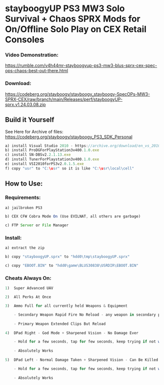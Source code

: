 # stayboogyUP PS3 MW3 Solo Survival + Chaos SPRX Mods for On/Offline Solo Play on CEX Retail Consoles


### Video Demonstration:

https://rumble.com/v4h44mr-stayboogyup-ps3-mw3-blus-sprx-cex-spec-ops-chaos-best-out-there.html


### Download:  

https://codeberg.org/stayboogy/stayboogy_stayboogy-SpecOPs-MW3-SPRX-CEX/raw/branch/main/Releases/perf/stayboogyUP-sprx.v1.24.03.08.zip


## Build it Yourself

See Here for Archive of files: https://codeberg.org/stayboogy/stayboogy_PS3_SDK_Personal

```javascript
a) install Visual Studio 2010 - https://archive.org/download/en_vs_2010_ult/SW_DVD9_VS_Ultimate_2010_English_Core_MLF_X16-76630.ISO
b) install ProDGForPlayStation3v400.1.0.exe
c) install SN-DBSv2.2.1.13.exe
d) install TunerForPlaystation3v400.1.0.exe
e) install VSI2010forPS3v2.0.1.5.exe
f) copy "usr" to "C:\usr" so it is like "C:\usr\local\cell"

```


## How to Use:


### Requirements: 

```javascript
a) jailbroken PS3

b) CEX CFW Cobra Mode On (Use EVILNAT, all others are garbage) 

c) FTP Server or File Manager
```

### Install:  

```javascript
a) extract the zip

b) copy "stayboogyUP.sprx" to "hdd0\tmp\stayboogyUP.sprx"

c) copy "EBOOT.BIN" to "hdd0\game\BLUS30838\USRDIR\EBOOT.BIN"
```

### Cheats Always On:

```javascript
1)  Super Advanced UAV

2)  All Perks At Once

3)  Ammo Full for all currently held Weapons & Equipment

    - Secondary Weapon Rapid Fire No Reload - any weapon in secondary position - even RPG
    
    - Primary Weapon Extended Clips But Reload
	
4)  DPad Right - God Mode + Sharpened Vision - No Damage Ever

    - Hold for a few seconds, tap for few seconds, keep trying if not working (see video for help)
    
    - Absolutely Works
    
5)  DPad Left - Normal Damage Taken + Sharpened Vision - Can Be Killed Again

    - Hold for a few seconds, tap for few seconds, keep trying if not working (see video for help)
    
    - Absolutely Works
 ```